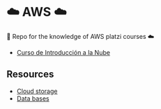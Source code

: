 # ☁️ AWS ☁️

🙏 Repo for the knowledge of AWS platzi courses ☁️

* [Curso de Introducción a la Nube](https://platzi.com/cursos/intro-nube/)

## Resources

* [Cloud storage](https://aws.amazon.com/es/what-is/cloud-storage/)
* [Data bases](https://aws.amazon.com/es/getting-started/decision-guides/databases-on-aws-how-to-choose/)
